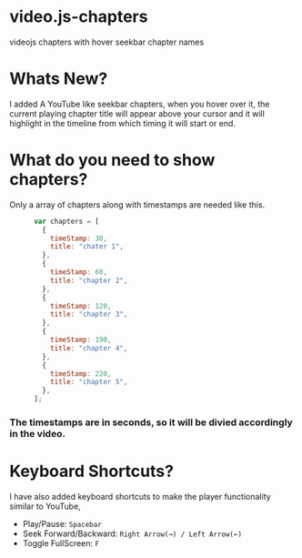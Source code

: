 # video.js-chapters
videojs chapters with hover seekbar chapter names

# Whats New?
I added A YouTube like seekbar chapters, when you hover over it, the current playing chapter title will appear above your cursor and it will highlight in the timeline from which timing it will start or end.

# What do you need to show chapters?
Only a array of chapters along with timestamps are needed like this.
```javascript
      var chapters = [
        {
          timeStamp: 30,
          title: "chater 1",
        },
        {
          timeStamp: 60,
          title: "chapter 2",
        },
        {
          timeStamp: 120,
          title: "chapter 3",
        },
        {
          timeStamp: 190,
          title: "chapter 4",
        },
        {
          timeStamp: 220,
          title: "chapter 5",
        },
      ];
```
### The timestamps are in seconds, so it will be divied accordingly in the video.

# Keyboard Shortcuts?
I have also added keyboard shortcuts to make the player functionality similar to YouTube,
- Play/Pause: `Spacebar`
- Seek Forward/Backward: `Right Arrow(→) / Left Arrow(←)`
- Toggle FullScreen: `F`
